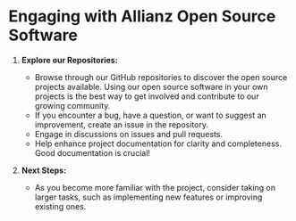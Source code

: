 # Engaging with Allianz Open Source Software 

1. **Explore our Repositories:**
   - Browse through our GitHub repositories to discover the open source projects available. Using our open source software in your own projects is the best way to get involved and contribute to our growing community.
   - If you encounter a bug, have a question, or want to suggest an improvement, create an issue in the repository.
   - Engage in discussions on issues and pull requests.
   - Help enhance project documentation for clarity and completeness. Good documentation is crucial!

2. **Next Steps:**
   - As you become more familiar with the project, consider taking on larger tasks, such as implementing new features or improving existing ones.
